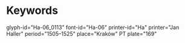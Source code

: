 # Keywords
glyph-id="Ha-06_0113"
font-id="Ha-06"
printer-id="Ha"
printer="Jan Haller"
period="1505–1525"
place="Kraków"
PT plate="169"
